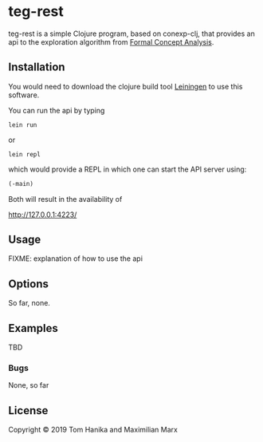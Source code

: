 # teg-rest
teg-rest is a simple Clojure program, based on conexp-clj, that provides an api
to the exploration algorithm from [Formal Concept
Analysis](https://en.wikipedia.org/wiki/Formal_concept_analysis).

## Installation
You would need to download the clojure build tool
[Leiningen](https://leiningen.org/) to use this software. 

You can run the api by typing 
```shell
lein run
```
or 
```shell
lein repl
```
which would provide a REPL in which one can start the API server using:

```clojure
(-main)
```

Both will result in the availability of 

http://127.0.0.1:4223/


## Usage


FIXME: explanation of how to use the api


## Options

So far, none.

## Examples

TBD

### Bugs

None, so far


## License

Copyright © 2019 Tom Hanika and Maximilian Marx



